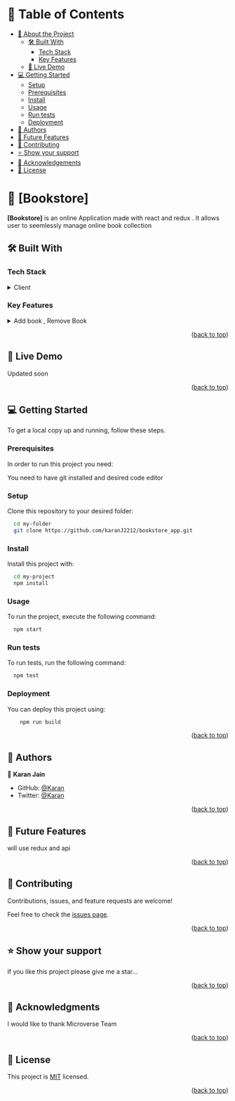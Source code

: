 # 📗 Table of Contents

- [📖 About the Project](#about-project)
    - [🛠 Built With](#built-with)
        - [Tech Stack](#tech-stack)
        - [Key Features](#key-features)
    - [🚀 Live Demo](#live-demo)
- [💻 Getting Started](#getting-started)
    - [Setup](#setup)
    - [Prerequisites](#prerequisites)
    - [Install](#install)
    - [Usage](#usage)
    - [Run tests](#run-tests)
    - [Deployment](#triangular_flag_on_post-deployment)
- [👥 Authors](#authors)
- [🔭 Future Features](#future-features)
- [🤝 Contributing](#contributing)
- [⭐️ Show your support](#support)
- [🙏 Acknowledgements](#acknowledgements)
- [📝 License](#license)


# 📖 [Bookstore] <a name="about-project"></a>


**[Bookstore]** is an online  Application made with react and redux . It allows user to seemlessly manage online book collection

## 🛠 Built With <a name="built-with"></a>

### Tech Stack <a name="tech-stack"></a>

<details>
  <summary>Client</summary>
  <ul>
    <li><a href="https://reactjs.org/">React.js</a></li>
  </ul>
</details>

### Key Features <a name="key-features"></a>

<details>
  <summary>Add book , Remove Book</summary>
  <ul>
    <li><a href="https://reactjs.org/">React.js</a></li>
  </ul>
</details>



<p align="right">(<a href="#readme-top">back to top</a>)</p>

## 🚀 Live Demo <a name="live-demo"></a>
Updated soon



<p align="right">(<a href="#readme-top">back to top</a>)</p>


## 💻 Getting Started <a name="getting-started"></a>


To get a local copy up and running, follow these steps.

### Prerequisites

In order to run this project you need:

You need to have git installed and desired code editor

### Setup

Clone this repository to your desired folder:


```sh
  cd my-folder
  git clone https://github.com/karanJ2212/bookstore_app.git
```

### Install

Install this project with:


```sh
  cd my-project
  npm install
```
### Usage

To run the project, execute the following command:


```sh
  npm start
```

### Run tests

To run tests, run the following command:


```sh
  npm test
```

### Deployment

You can deploy this project using:


```sh
    npm run build
```

<p align="right">(<a href="#readme-top">back to top</a>)</p>

## 👥 Authors <a name="authors"></a>

👤 **Karan Jain**

- GitHub: [@Karan](https://github.com/karanj2212)
- Twitter: [@Karan](https://twitter.com/karanjain2212)




<p align="right">(<a href="#readme-top">back to top</a>)</p>


## 🔭 Future Features <a name="future-features"></a>



will use redux and api

<p align="right">(<a href="#readme-top">back to top</a>)</p>


## 🤝 Contributing <a name="contributing"></a>

Contributions, issues, and feature requests are welcome!

Feel free to check the [issues page](https://github.com/karanJ2212/bookstore_app/issues).

<p align="right">(<a href="#readme-top">back to top</a>)</p>


## ⭐️ Show your support <a name="support"></a>



If you like this project please give me a star...

<p align="right">(<a href="#readme-top">back to top</a>)</p>

## 🙏 Acknowledgments <a name="acknowledgements"></a>



I would like to thank Microverse Team

<p align="right">(<a href="#readme-top">back to top</a>)</p>

## 📝 License <a name="license"></a>

This project is [MIT](https://github.com/karanJ2212/the_bookstore_app/blob/dev/License.md) licensed.

<p align="right">(<a href="#readme-top">back to top</a>)</p>

